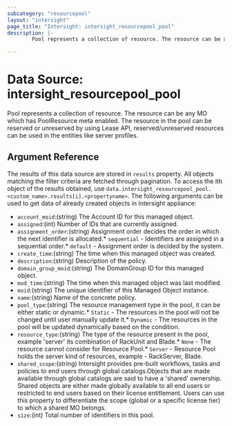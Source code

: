 ```yaml
---
subcategory: "resourcepool"
layout: "intersight"
page_title: "Intersight: intersight_resourcepool_pool"
description: |-
        Pool represents a collection of resource. The resource can be any MO which has PoolResource meta enabled. The resource in the pool can be reserved or unreserved by using Lease API, reserved/unreserved resources can be used in the entities like server profiles.

---
```


# Data Source: intersight_resourcepool_pool
Pool represents a collection of resource. The resource can be any MO which has PoolResource meta enabled. The resource in the pool can be reserved or unreserved by using Lease API, reserved/unreserved resources can be used in the entities like server profiles.
## Argument Reference
The results of this data source are stored in `results` property.
All objects matching the filter criteria are fetched through pagination.
To access the ith object of the results obtained, use `data.intersight_resourcepool_pool.<custom_name>.results[i].<propertyname>`.
The following arguments can be used to get data of already created objects in Intersight appliance:
* `account_moid`:(string) The Account ID for this managed object. 
* `assigned`:(int) Number of IDs that are currently assigned. 
* `assignment_order`:(string) Assignment order decides the order in which the next identifier is allocated.* `sequential` - Identifiers are assigned in a sequential order.* `default` - Assignment order is decided by the system. 
* `create_time`:(string) The time when this managed object was created. 
* `description`:(string) Description of the policy. 
* `domain_group_moid`:(string) The DomainGroup ID for this managed object. 
* `mod_time`:(string) The time when this managed object was last modified. 
* `moid`:(string) The unique identifier of this Managed Object instance. 
* `name`:(string) Name of the concrete policy. 
* `pool_type`:(string) The resource management type in the pool, it can be either static or dynamic.* `Static` - The resources in the pool will not be changed until user manually update it.* `Dynamic` - The resources in the pool will be updated dynamically based on the condition. 
* `resource_type`:(string) The type of the resource present in the pool, example 'server' its combination of RackUnit and Blade.* `None` - The resource cannot consider for Resource Pool.* `Server` - Resource Pool holds the server kind of resources, example - RackServer, Blade. 
* `shared_scope`:(string) Intersight provides pre-built workflows, tasks and policies to end users through global catalogs.Objects that are made available through global catalogs are said to have a 'shared' ownership. Shared objects are either made globally available to all end users or restricted to end users based on their license entitlement. Users can use this property to differentiate the scope (global or a specific license tier) to which a shared MO belongs. 
* `size`:(int) Total number of identifiers in this pool. 
 
